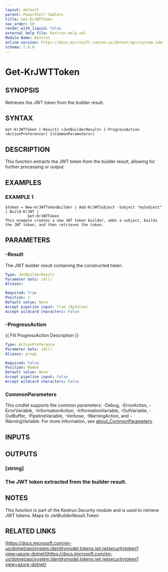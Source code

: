 ```yaml
---
layout: default
parent: PowerShell Cmdlets
title: Get-KrJWTToken
nav_order: 58
render_with_liquid: false
external help file: Kestrun-help.xml
Module Name: Kestrun
online version: https://docs.microsoft.com/en-us/dotnet/api/system.identitymodel.tokens.jwt.jwtsecuritytoken?view=azure-dotnet
schema: 2.0.0
---
```


# Get-KrJWTToken

## SYNOPSIS
Retrieves the JWT token from the builder result.

## SYNTAX

```
Get-KrJWTToken [-Result] <JwtBuilderResult> [-ProgressAction <ActionPreference>] [<CommonParameters>]
```

## DESCRIPTION
This function extracts the JWT token from the builder result, allowing for further processing or output.

## EXAMPLES

### EXAMPLE 1
```
$token = New-KrJWTTokenBuilder | Add-KrJWTSubject -Subject "mySubject" | Build-KrJWT |
          Get-KrJWTToken
This example creates a new JWT token builder, adds a subject, builds the JWT token, and then retrieves the token.
```

## PARAMETERS

### -Result
The JWT builder result containing the constructed token.

```yaml
Type: JwtBuilderResult
Parameter Sets: (All)
Aliases:

Required: True
Position: 1
Default value: None
Accept pipeline input: True (ByValue)
Accept wildcard characters: False
```

### -ProgressAction
{{ Fill ProgressAction Description }}

```yaml
Type: ActionPreference
Parameter Sets: (All)
Aliases: proga

Required: False
Position: Named
Default value: None
Accept pipeline input: False
Accept wildcard characters: False
```

### CommonParameters
This cmdlet supports the common parameters: -Debug, -ErrorAction, -ErrorVariable, -InformationAction, -InformationVariable, -OutVariable, -OutBuffer, -PipelineVariable, -Verbose, -WarningAction, and -WarningVariable. For more information, see [about_CommonParameters](http://go.microsoft.com/fwlink/?LinkID=113216).

## INPUTS

## OUTPUTS

### [string]
### The JWT token extracted from the builder result.
## NOTES
This function is part of the Kestrun.Security module and is used to retrieve JWT tokens.
Maps to JwtBuilderResult.Token

## RELATED LINKS

[https://docs.microsoft.com/en-us/dotnet/api/system.identitymodel.tokens.jwt.jwtsecuritytoken?view=azure-dotnet](https://docs.microsoft.com/en-us/dotnet/api/system.identitymodel.tokens.jwt.jwtsecuritytoken?view=azure-dotnet)


